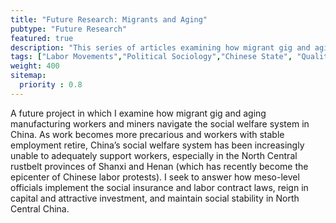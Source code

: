 ```yaml
---
title: "Future Research: Migrants and Aging"
pubtype: "Future Research"
featured: true
description: "This series of articles examining how migrant gig and aging manufacturing workers and miners navigate the social  welfare system in China."
tags: ["Labor Movements","Political Sociology","Chinese State", "Qualitative Methods"]
weight: 400
sitemap:
  priority : 0.8
---
```


A future project in which I examine how migrant gig and aging manufacturing workers and miners navigate the social welfare system in China. As work becomes more precarious and workers with stable employment retire, China’s social welfare system has been increasingly unable to adequately support workers, especially in the North Central rustbelt provinces of Shanxi and Henan (which has recently become the epicenter of Chinese labor protests). I seek to answer how meso-level officials implement the social insurance and labor contract laws, reign in capital and attractive investment, and maintain social stability in North Central China.